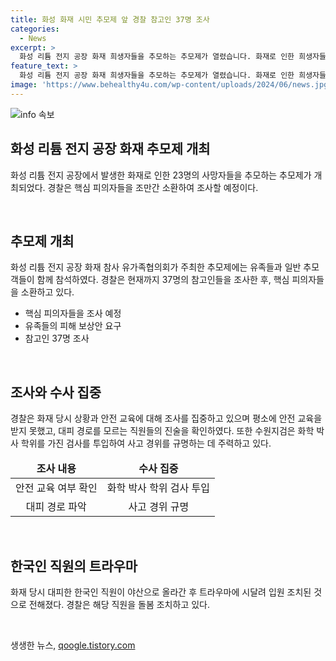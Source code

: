 ```yaml
---
title: 화성 화재 시민 추모제 앞 경찰 참고인 37명 조사
categories:
  - News
excerpt: >
  화성 리튬 전지 공장 화재 희생자들을 추모하는 추모제가 열렸습니다. 화재로 인한 희생자들의 유족과 일반 추모객들이 모여 분향소에서 함께 추모했으며, 추모의 벽과 메시지가 마련되었습니다. 경찰은 화재 당시 안전 교육을 받지 못한 등의 이유로 핵심 피의자들을 조만간 소환해 책임을 추궁할 계획이며, 수원지검도 화학 박사 학위를 가진 검사를 투입하여 사고 경위를 규명하고 있습니다. 또한, 화재 당시 대피한 직원의 트라우마로 인해 입원 조치가 이루어졌습니다.
feature_text: >
  화성 리튬 전지 공장 화재 희생자들을 추모하는 추모제가 열렸습니다. 화재로 인한 희생자들의 유족과 일반 추모객들이 모여 분향소에서 함께 추모했으며, 추모의 벽과 메시지가 마련되었습니다. 경찰은 화재 당시 안전 교육을 받지 못한 등의 이유로 핵심 피의자들을 조만간 소환해 책임을 추궁할 계획이며, 수원지검도 화학 박사 학위를 가진 검사를 투입하여 사고 경위를 규명하고 있습니다. 또한, 화재 당시 대피한 직원의 트라우마로 인해 입원 조치가 이루어졌습니다.
image: 'https://www.behealthy4u.com/wp-content/uploads/2024/06/news.jpg'
---
```


<p><img src="https://www.behealthy4u.com/wp-content/uploads/2024/06/news.jpg" alt="info 속보" /></p>

<h2 data-ke-size="size26">화성 리튬 전지 공장 화재 추모제 개최</h2>

<p data-ke-size="size16">화성 리튬 전지 공장에서 발생한 화재로 인한 23명의 사망자들을 추모하는 추모제가 개최되었다. 경찰은 핵심 피의자들을 조만간 소환하여 조사할 예정이다.</p>

<p data-ke-size="size16">&nbsp;</p>

<h2 data-ke-size="size26">추모제 개최</h2>

<p data-ke-size="size16">화성 리튬 전지 공장 화재 참사 유가족협의회가 주최한 추모제에는 유족들과 일반 추모객들이 함께 참석하였다. 경찰은 현재까지 37명의 참고인들을 조사한 후, 핵심 피의자들을 소환하고 있다.</p>

<ul>
<li>핵심 피의자들을 조사 예정</li>
<li>유족들의 피해 보상안 요구</li>
<li>참고인 37명 조사</li>
</ul>

<p data-ke-size="size16">&nbsp;</p>

<h2 data-ke-size="size26">조사와 수사 집중</h2>

<p data-ke-size="size16">경찰은 화재 당시 상황과 안전 교육에 대해 조사를 집중하고 있으며 평소에 안전 교육을 받지 못했고, 대피 경로를 모르는 직원들의 진술을 확인하였다. 또한 수원지검은 화학 박사 학위를 가진 검사를 투입하여 사고 경위를 규명하는 데 주력하고 있다.</p>

<table>
<thead>
<tr>
<td style="text-align: center; height: 17px;"><b>조사 내용</b></td>
<td style="text-align: center; height: 17px;"><b>수사 집중</b></td>
</tr>
</thead>
<tbody>
<tr>
<td style="text-align: center; height: 17px;">안전 교육 여부 확인</td>
<td style="text-align: center; height: 17px;">화학 박사 학위 검사 투입</td>
</tr>
<tr>
<td style="text-align: center; height: 17px;">대피 경로 파악</td>
<td style="text-align: center; height: 17px;">사고 경위 규명</td>
</tr>
</tbody>
</table>

<p data-ke-size="size16">&nbsp;</p>

<h2 data-ke-size="size26">한국인 직원의 트라우마</h2>

<p data-ke-size="size16">화재 당시 대피한 한국인 직원이 야산으로 올라간 후 트라우마에 시달려 입원 조치된 것으로 전해졌다. 경찰은 해당 직원을 돌봄 조치하고 있다.</p>

<p data-ke-size="size16">&nbsp;</p>
생생한 뉴스, <a href="https://qoogle.tistory.com" rel="dofollow">qoogle.tistory.com</a>


